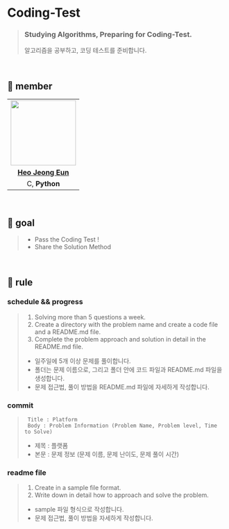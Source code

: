 # Coding-Test

> ### Studying Algorithms, Preparing for Coding-Test.
> 알고리즘을 공부하고, 코딩 테스트를 준비합니다. 

<br>

## 👋 member 
<table>
  <tr>
    <td align="center"><a href="https://github.com/Heo-Jeong-Eun"><img src="https://avatars.githubusercontent.com/Heo-Jeong-Eun" width="150px;" alt=""></td>
  </tr>
  <tr>
    <td align="center"><a href="https://github.com/Heo-Jeong-Eun"><b>Heo Jeong Eun</b></td>
  </tr>
  <tr>
    <td align="center">C, <strong>Python</strong></td>
  </tr>
   
</table>

<br>

## 🚀 goal
>  - Pass the Coding Test ! 
>  - Share the Solution Method

<br>

## 🫡 rule

### schedule && progress
>  1. Solving more than 5 questions a week. 
>  2. Create a directory with the problem name and create a code file and a README.md file. 
>  3. Complete the problem approach and solution in detail in the README.md file. 
>  
>  - 일주일에 5개 이상 문제를 풀이합니다. <br>
>  - 폴더는 문제 이름으로, 그리고 폴더 안에 코드 파일과 README.md 파일을 생성합니다. <br>
>  - 문제 접근법, 풀이 방법을 README.md 파일에 자세하게 작성합니다. 
  
### commit 
> ```shell
>  Title : Platform 
>  Body : Problem Information (Problem Name, Problem level, Time to Solve)
>  ```
>  
>  - 제목 : 플랫폼 <br>
>  - 본문 : 문제 정보 (문제 이름, 문제 난이도, 문제 풀이 시간)

### readme file 
>  1. Create in a sample file format.
>  2. Write down in detail how to approach and solve the problem.
>
>  - sample 파일 형식으로 작성합니다. <br>
>  - 문제 접근법, 풀이 방법을 자세하게 작성합니다.
